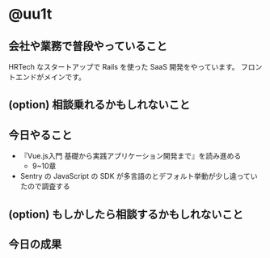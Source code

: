 # @uu1t

## 会社や業務で普段やっていること

HRTech なスタートアップで Rails を使った SaaS 開発をやっています。
フロントエンドがメインです。

## (option) 相談乗れるかもしれないこと

## 今日やること

- 『Vue.js入門 基礎から実践アプリケーション開発まで』を読み進める
  - 9~10章
- Sentry の JavaScript の SDK が多言語のとデフォルト挙動が少し違っていたので調査する

## (option) もしかしたら相談するかもしれないこと

## 今日の成果
